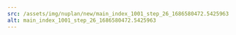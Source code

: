 ```yaml
---
src: /assets/img/nuplan/new/main_index_1001_step_26_1686580472.5425963.png
alt: main_index_1001_step_26_1686580472.5425963
---
```

